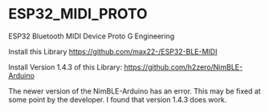 # ESP32_MIDI_PROTO
ESP32 Bluetooth MIDI Device
Proto G Engineering

Install this Library
https://github.com/max22-/ESP32-BLE-MIDI

Install Version 1.4.3 of this Library:
https://github.com/h2zero/NimBLE-Arduino

The newer version of the NimBLE-Arduino has an error. This may be fixed at some point by the developer. I found that version 1.4.3 does work.
